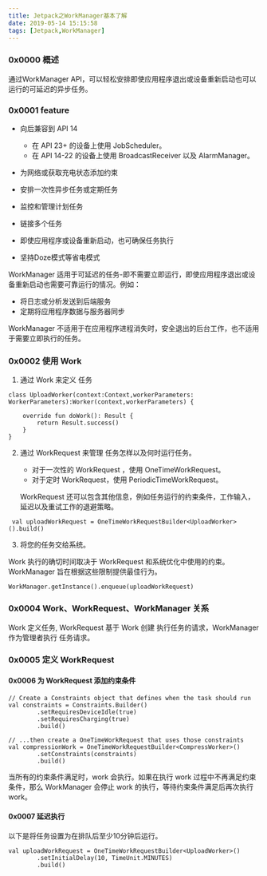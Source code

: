 ```yaml
---
title: Jetpack之WorkManager基本了解
date: 2019-05-14 15:15:58
tags: [Jetpack,WorkManager]
---
```



### 0x0000 概述

通过WorkManager API，可以轻松安排即使应用程序退出或设备重新启动也可以运行的可延迟的异步任务。


### 0x0001 feature

* 向后兼容到 API 14

    * 在 API 23+ 的设备上使用 JobScheduler。
    * 在 API 14-22 的设备上使用 BroadcastReceiver 以及 AlarmManager。
* 为网络或获取充电状态添加约束
* 安排一次性异步任务或定期任务  
* 监控和管理计划任务
* 链接多个任务
* 即使应用程序或设备重新启动，也可确保任务执行
* 坚持Doze模式等省电模式


<!-- more -->

WorkManager 适用于可延迟的任务-即不需要立即运行，即使应用程序退出或设备重新启动也需要可靠运行的情况。例如：

* 将日志或分析发送到后端服务
* 定期将应用程序数据与服务器同步

WorkManager 不适用于在应用程序进程消失时，安全退出的后台工作，也不适用于需要立即执行的任务。


### 0x0002 使用 Work


1. 通过 Work 来定义 任务

```
class UploadWorker(context:Context,workerParameters: WorkerParameters):Worker(context,workerParameters) {

    override fun doWork(): Result {
        return Result.success()
    }
}
```
2. 通过 WorkRequest 来管理 任务怎样以及何时运行任务。

    * 对于一次性的 WorkRequest ，使用  OneTimeWorkRequest。
    * 对于定时 WorkRequest，使用 PeriodicTimeWorkRequest。
  
    WorkRequest 还可以包含其他信息，例如任务运行的约束条件，工作输入，延迟以及重试工作的退避策略。
```
 val uploadWorkRequest = OneTimeWorkRequestBuilder<UploadWorker>().build()
```

  3. 将您的任务交给系统。
   
 Work 执行的确切时间取决于 WorkRequest 和系统优化中使用的约束。WorkManager 旨在根据这些限制提供最佳行为。

```
WorkManager.getInstance().enqueue(uploadWorkRequest)
```


### 0x0004 Work、WorkRequest、WorkManager 关系

Work 定义任务, WorkRequest 基于 Work 创建 执行任务的请求，WorkManager 作为管理者执行 任务请求。


### 0x0005 定义 WorkRequest

#### 0x0006 为 WorkRequest 添加约束条件

```
// Create a Constraints object that defines when the task should run
val constraints = Constraints.Builder()
        .setRequiresDeviceIdle(true)
        .setRequiresCharging(true)
        .build()

// ...then create a OneTimeWorkRequest that uses those constraints
val compressionWork = OneTimeWorkRequestBuilder<CompressWorker>()
        .setConstraints(constraints)
        .build()
```

当所有的约束条件满足时，work 会执行。如果在执行 work 过程中不再满足约束条件，那么 WorkManager 会停止 work 的执行，等待约束条件满足后再次执行 work。

#### 0x0007 延迟执行


以下是将任务设置为在排队后至少10分钟后运行。
```
val uploadWorkRequest = OneTimeWorkRequestBuilder<UploadWorker>()
        .setInitialDelay(10, TimeUnit.MINUTES)
        .build()
```